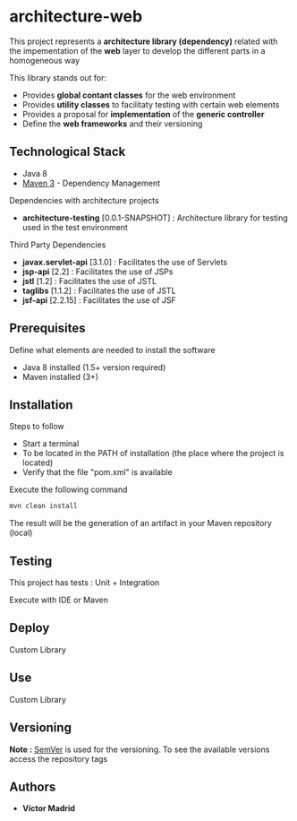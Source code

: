 # architecture-web

This project represents a **architecture library (dependency)** related with the impementation of the **web** layer to develop the different parts in a homogeneous way

This library stands out for:

* Provides **global contant classes** for the web environment
* Provides **utility classes** to facilitaty testing with certain web elements
* Provides a proposal for **implementation** of the **generic controller**
* Define the **web frameworks** and their versioning


## Technological Stack

* Java 8
* [Maven 3](https://maven.apache.org/) - Dependency Management

Dependencies with architecture projects

* **architecture-testing** [0.0.1-SNAPSHOT] : Architecture library for testing used in the test environment

Third Party Dependencies

* **javax.servlet-api** [3.1.0] : Facilitates the use of Servlets
* **jsp-api** [2.2] : Facilitates the use of JSPs
* **jstl** [1.2] : Facilitates the use of JSTL
* **taglibs** [1.1.2] : Facilitates the use of JSTL
* **jsf-api** [2.2.15] : Facilitates the use of JSF



## Prerequisites

Define what elements are needed to install the software

* Java 8 installed (1.5+ version required)
* Maven installed  (3+)


## Installation

Steps to follow

* Start a terminal
* To be located in the PATH of installation (the place where the project is located)
* Verify that the file "pom.xml" is available

Execute the following command

```bash
mvn clean install
```

The result will be the generation of an artifact in your Maven repository (local)


## Testing

This project has tests : Unit + Integration

Execute with IDE or Maven


## Deploy

Custom Library


## Use

Custom Library


## Versioning

**Note :** [SemVer](http://semver.org/) is used for the versioning. 
To see the available versions access the repository tags

## Authors

* **Víctor Madrid**
